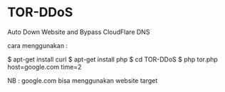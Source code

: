 # TOR-DDoS
Auto Down Website and Bypass CloudFlare DNS

cara menggunakan : 

$ apt-get install curl
$ apt-get install php
$ cd TOR-DDoS
$ php tor.php host=google.com time=2

NB : google.com bisa menggunakan website target
